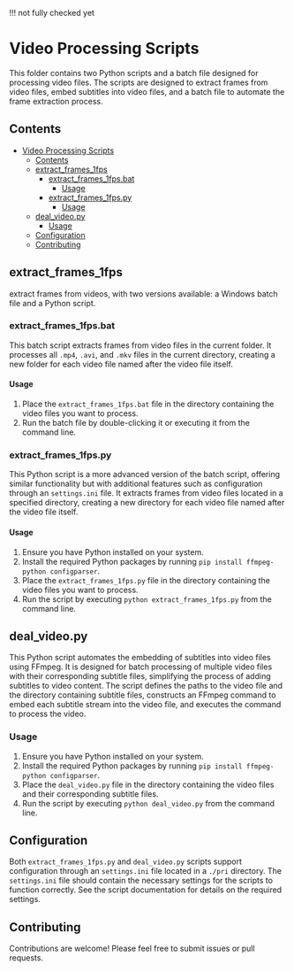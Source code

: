 !!! not fully checked yet


# Video Processing Scripts

This folder contains two Python scripts and a batch file designed for 
processing video files. The scripts are designed to extract frames from video 
files, embed subtitles into video files, and a batch file to automate the frame 
extraction process.

## Contents

- [Video Processing Scripts](#video-processing-scripts)
  - [Contents](#contents)
  - [extract_frames_1fps](#extract_frames_1fps)
    - [extract\_frames\_1fps.bat](#extract_frames_1fpsbat)
      - [Usage](#usage)
    - [extract\_frames\_1fps.py](#extract_frames_1fpspy)
      - [Usage](#usage-1)
  - [deal\_video.py](#deal_videopy)
    - [Usage](#usage-2)
  - [Configuration](#configuration)
  - [Contributing](#contributing)

## extract_frames_1fps

extract frames from videos, with two versions available: a Windows batch file 
and a Python script.

### extract_frames_1fps.bat

This batch script extracts frames from video files in the current folder. It 
processes all `.mp4`, `.avi`, and `.mkv` files in the current directory, 
creating a new folder for each video file named after the video file itself. 

#### Usage

1. Place the `extract_frames_1fps.bat` file in the directory containing the 
   video files you want to process.
2. Run the batch file by double-clicking it or executing it from the command 
   line.

### extract_frames_1fps.py

This Python script is a more advanced version of the batch script, offering 
similar functionality but with additional features such as configuration through 
an `settings.ini` file. It extracts frames from video files located in a 
specified directory, creating a new directory for each video file named after 
the video file itself.

#### Usage

1. Ensure you have Python installed on your system.
2. Install the required Python packages by running 
   `pip install ffmpeg-python configparser`.
3. Place the `extract_frames_1fps.py` file in the directory containing the video 
   files you want to process.
4. Run the script by executing `python extract_frames_1fps.py` from the command 
   line.

## deal_video.py

This Python script automates the embedding of subtitles into video files using 
FFmpeg. It is designed for batch processing of multiple video files with their 
corresponding subtitle files, simplifying the process of adding subtitles to 
video content. The script defines the paths to the video file and the directory 
containing subtitle files, constructs an FFmpeg command to embed each subtitle 
stream into the video file, and executes the command to process the video.

### Usage

1. Ensure you have Python installed on your system.
2. Install the required Python packages by running 
   `pip install ffmpeg-python configparser`.
3. Place the `deal_video.py` file in the directory containing the video files 
   and their corresponding subtitle files.
4. Run the script by executing `python deal_video.py` from the command line.

## Configuration

Both `extract_frames_1fps.py` and `deal_video.py` scripts support configuration 
through an `settings.ini` file located in a `./pri` directory. 
The `settings.ini` file should contain the necessary settings for the scripts to 
function correctly. See the script documentation for details on the required 
settings.

## Contributing

Contributions are welcome! Please feel free to submit issues or pull requests.
